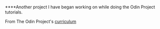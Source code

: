 ****Another project I have began working on while doing the Odin Project tutorials.

From The Odin Project's [curriculum](http://www.theodinproject.com/courses/web-development-101/lessons/html-css)

